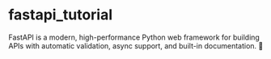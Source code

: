 # fastapi_tutorial
FastAPI is a modern, high-performance Python web framework for building APIs with automatic validation, async support, and built-in documentation. 🚀
